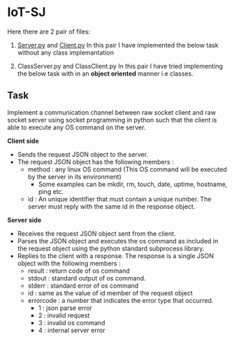 # IoT-SJ

Here there are 2 pair of files:
1. <a href = "https://github.com/cyberspace-simran/IoT-SJ/blob/main/server.py" target="_blank">Server.py<a/> and <a href = "https://github.com/cyberspace-simran/IoT-SJ/blob/main/client.py" target="_blank"> Client.py</a> 
 In this pair I have implemented the below task without any class implemantation

2. ClassServer.py and ClassClient.py 
  In this pair I have tried implementing the below task with in an **object oriented** manner i.e classes. 
    
    
## **Task**

Implement a communication channel between raw socket client and raw socket server using socket programming in python such that the client is able to execute any OS command on the server.

**Client side**

- Sends the request JSON object to the server.
- The request JSON object has the following members :
    - method : any linux OS command (This OS command will be executed by the server in its environment)
        - Some examples can be mkdir, rm, touch, date, uptime, hostname, ping etc.
    - id : An unique identifier that must contain a unique number. The server must reply with the same id in the response object.

**Server side**

- Receives the request JSON object sent from the client.
- Parses the JSON object and executes the os command as included in the request object using the python standard subprocess library.
- Replies to the client with a response. The response is a single JSON object with the following members :
    - result : return code of os command
    - stdout : standard output of os command.
    - stderr : standard error of os command
    - id : same as the value of id member of the request object
    - errorcode : a number that indicates the error type that occurred.
        - 1 : json parse error
        - 2 : invalid request
        - 3 : invalid os command
        - 4 : internal server error
